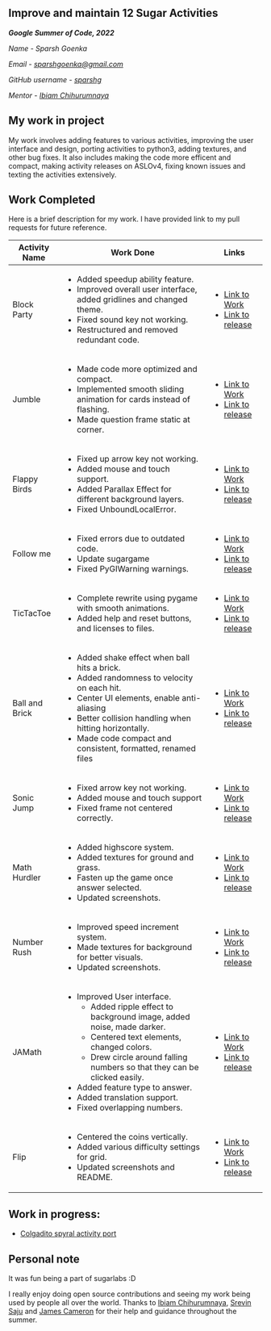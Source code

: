 Improve and maintain 12 Sugar Activities
--------------------------
***Google Summer of Code, 2022***

*Name - Sparsh Goenka*

*Email - sparshgoenka@gmail.com*

*GitHub username - [sparshg](https://github.com/sparshg/)*

*Mentor -  [Ibiam Chihurumnaya](https://github.com/chimosky/)*

## My work in project

My work involves adding features to various activities, improving the user interface and design, porting activities to python3, adding textures, and other bug fixes. It also includes making the code more efficent and compact, making activity releases on ASLOv4, fixing known issues and texting the activities extensively.
## Work Completed

Here is a brief description for my work. I have provided link to my pull requests for future reference.

| Activity Name  | Work Done                                                                                                                                                                                                                                                                                                                                                             | Links                                                                                                                                                                                                                                                    |
| -------------- | --------------------------------------------------------------------------------------------------------------------------------------------------------------------------------------------------------------------------------------------------------------------------------------------------------------------------------------------------------------------- | -------------------------------------------------------------------------------------------------------------------------------------------------------------------------------------------------------------------------------------------------------- |
| Block Party    | <ul><li>Added speedup ability feature.</li><li> Improved overall user interface, added gridlines and changed theme.</li><li>Fixed sound key not working.</li><li>Restructured and removed redundant code.</li>                                                                                                                                                        | <ul><li>[Link to Work](https://github.com/sugarlabs/block-party-activity/pulls?q=is%3Apr+author%3Asparshg)</li><li> [Link to release](https://github.com/sugarlabs/block-party-activity/commit/4b702eeff088c9060c8e7155cef3441f40f2db1e)</li></ul>       |
| Jumble         | <ul><li>Made code more optimized and compact.</li> <li>Implemented smooth sliding animation for cards instead of flashing.</li><li> Made question frame static at corner.                                                                                                                                                                                             | <ul><li>[Link to Work](https://github.com/sugarlabs/jumble-activity/pulls?q=is%3Apr+author%3Asparshg)</li><li> [Link to release](https://github.com/sugarlabs/jumble-activity/commit/8963ff883105d93a5803511ddee4008940ec06b2)</li></ul>                 |
| Flappy Birds   | <ul><li>Fixed up arrow key not working. </li><li>Added mouse and touch support.</li><li> Added Parallax Effect for different background layers.</li><li> Fixed UnboundLocalError. </li></ul>                                                                                                                                                                          | <ul><li>[Link to Work](https://github.com/sugarlabs/flappy-bird-activity/pulls?q=is%3Apr+author%3Asparshg)</li><li> [Link to release](https://github.com/sugarlabs/flappy-birds-activity/commit/f0ad031c19a3938b6124f336f4808a5c2fe02a1c)</li></ul>      |
| Follow me      | <ul><li>Fixed errors due to outdated code.</li><li>Update sugargame</li><li>Fixed PyGIWarning warnings.</li></ul>                                                                                                                                                                                                                                                     | <ul><li>[Link to Work](https://github.com/sugarlabs/followme/pulls?q=is%3Apr+author%3Asparshg)</li><li> [Link to release](https://github.com/sugarlabs/followme/commit/4d22640f1e9d93e72cb09a108f083cce0fc3cc8e)</li></ul>                               |
| TicTacToe      | <ul><li>Complete rewrite using pygame with smooth animations.</li><li>Added help and reset buttons, and licenses to files.</li></ul>                                                                                                                                                                                                                                  | <ul><li>[Link to Work](https://github.com/sugarlabs/tictactoe/pulls?q=is%3Apr+author%3Asparshg)</li><li> [Link to release](https://github.com/sugarlabs/tictactoe/commit/2e161223627357e417946248b337abf71d96b44a)</li></ul>                             |
| Ball and Brick | <ul><li>Added shake effect when ball hits a brick.</li><li>Added randomness to velocity on each hit.</li><li>Center UI elements, enable anti-aliasing</li><li>Better collision handling when hitting horizontally.</li><li>Made code compact and consistent, formatted, renamed files </li></ul>                                                                      | <ul><li>[Link to Work](https://github.com/sugarlabs/ball-and-brick-activity/pulls?q=is%3Apr+author%3Asparshg)</li><li> [Link to release](https://github.com/sugarlabs/ball-and-brick-activity/commit/c85271c93c24f790cfd12992d354b520ac9ab229)</li></ul> |
| Sonic Jump     | <ul><li>Fixed arrow key not working.</li><li>Added mouse and touch support</li><li>Fixed frame not centered correctly. </li></ul>                                                                                                                                                                                                                                     | <ul><li>[Link to Work](https://github.com/sugarlabs/sonic-jump-activity/pulls?q=is%3Apr+author%3Asparshg)</li><li> [Link to release](https://github.com/sugarlabs/sonic-jump-activity/commit/fbb3c5139e618af8b0e527850a265c4d2d9f3c89)</li></ul>         |
| Math Hurdler   | <ul><li>Added highscore system.</li><li>Added textures for ground and grass.<li>Fasten up the game once answer selected.</li><li> Updated screenshots.</li></ul>                                                                                                                                                                                                      | <ul><li>[Link to Work](https://github.com/sugarlabs/math-hurdler/pulls?q=is%3Apr+author%3Asparshg)</li><li> [Link to release](https://github.com/sugarlabs/math-hurdler/commit/40c4e56679110d4b349d39d152e36acc8c379c4d)</li></ul>                       |
| Number Rush    | <ul><li>Improved speed increment system.</li><li>Made textures for background for better visuals.<li> Updated screenshots.</li></ul>                                                                                                                                                                                                                                  | <ul><li>[Link to Work](https://github.com/sugarlabs/numberrush-activity/pulls?q=is%3Apr+author%3Asparshg)</li><li> [Link to release](https://github.com/sugarlabs/numberrush-activity/commit/f3bc98b1bdc82898d5103a070e289b2385a01475)</li></ul>         |
| JAMath         | <ul><li>Improved User interface.<ul><li>Added ripple effect to background image, added noise, made darker.</li><li>Centered text elements, changed colors.</li><li>Drew circle around falling numbers so that they can be clicked easily.</li></ul></li><li>Added feature type to answer.<li> Added translation support.</li><li>Fixed overlapping numbers.</li></ul> | <ul><li>[Link to Work](https://github.com/sugarlabs/jamath-activity/pulls?q=is%3Apr+author%3Asparshg)</li><li> [Link to release](https://github.com/sugarlabs/jamath-activity/commit/17af98343f676b76a2263269e1e0f84998ee818e)</li></ul>                 |
| Flip           | <ul><li>Centered the coins vertically.</li><li>Added various difficulty settings for grid.<li> Updated screenshots and README.</li></ul>                                                                                                                                                                                                                              | <ul><li>[Link to Work](https://github.com/sugarlabs/flip/pulls?q=is%3Apr+author%3Asparshg)</li><li> [Link to release](https://github.com/sugarlabs/numberrush-activity/commit/1d9bbb7c2401f5938ef08be7571536f2b3d03072)</li></ul>                        |

## Work in progress:
- [Colgadito spyral activity port](https://github.com/sugarlabs/colgadito-spyral/pull/2)

## Personal note

It was fun being a part of sugarlabs :D

I really enjoy doing open source contributions and seeing my work being used by people all over the world. Thanks to [Ibiam Chihurumnaya](https://github.com/chimosky/), [Srevin Saju](https://github.com/chimosky/) 
and [James Cameron](https://github.com/quozl) for their help and guidance throughout the summer.
